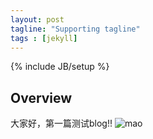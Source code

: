 ```yaml
---
layout: post
tagline: "Supporting tagline"
tags : [jekyll]
---
```

{% include JB/setup %}


## Overview
大家好，第一篇测试blog!!
![mao](http://farm3.staticflickr.com/2889/11983273906_4e20c2d71e.jpg)
